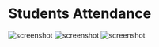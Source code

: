 # Students Attendance

![screenshot](https://i.postimg.cc/C5TbxjbK/Screenshot-1631817975.png) ![screenshot](https://i.postimg.cc/C5TbxjbK/Screenshot-1631817975.png)
![screenshot](https://i.postimg.cc/C5TbxjbK/Screenshot-1631817975.png)
